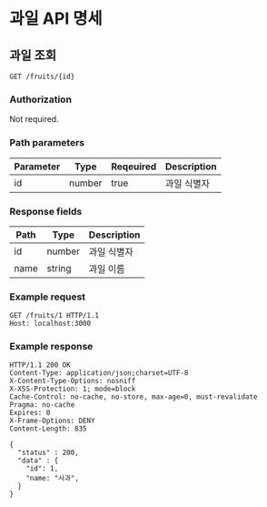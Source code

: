 # 과일 API 명세

## 과일 조회

`GET /fruits/{id}`

### Authorization

Not required.

### Path parameters

| Parameter | Type   | Reqeuired | Description |
| --------- | ------ | --------- | ----------- |
| id        | number | true      | 과일 식별자 |

### Response fields

| Path | Type   | Description |
| ---- | ------ | ----------- |
| id   | number | 과일 식별자 |
| name | string | 과일 이름   |

### Example request

```text
GET /fruits/1 HTTP/1.1
Host: localhost:3000
```

### Example response

```text
HTTP/1.1 200 OK
Content-Type: application/json;charset=UTF-8
X-Content-Type-Options: nosniff
X-XSS-Protection: 1; mode=block
Cache-Control: no-cache, no-store, max-age=0, must-revalidate
Pragma: no-cache
Expires: 0
X-Frame-Options: DENY
Content-Length: 835

{
  "status" : 200,
  "data" : {
    "id": 1,
    "name: "사과",
  }
}
```
